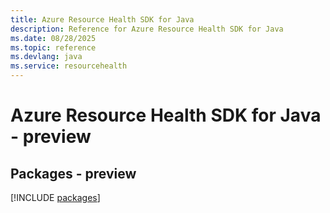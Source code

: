```yaml
---
title: Azure Resource Health SDK for Java
description: Reference for Azure Resource Health SDK for Java
ms.date: 08/28/2025
ms.topic: reference
ms.devlang: java
ms.service: resourcehealth
---
```

# Azure Resource Health SDK for Java - preview
## Packages - preview
[!INCLUDE [packages](resource-health-index.md)]